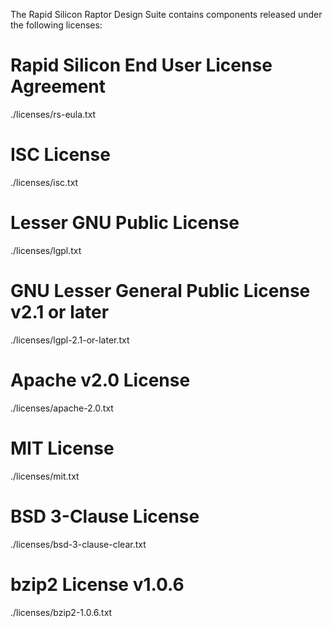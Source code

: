 The Rapid Silicon Raptor Design Suite contains components released under the following licenses:

Rapid Silicon End User License Agreement
========================================
./licenses/rs-eula.txt

ISC License
========================================
./licenses/isc.txt

Lesser GNU Public License
========================================
./licenses/lgpl.txt

GNU Lesser General Public License v2.1 or later
========================================
./licenses/lgpl-2.1-or-later.txt

Apache v2.0 License
========================================
./licenses/apache-2.0.txt

MIT License
========================================
./licenses/mit.txt

BSD 3-Clause License
========================================
./licenses/bsd-3-clause-clear.txt

bzip2 License v1.0.6
========================================
./licenses/bzip2-1.0.6.txt